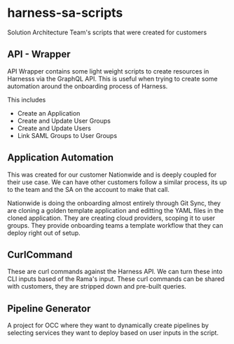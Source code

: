 # harness-sa-scripts
Solution Architecture Team's scripts that were created for customers



## API - Wrapper

API Wrapper contains some light weight scripts to create resources in Harnesss via the GraphQL API. This is useful when trying to create some automation around the onboarding process of Harness.


This includes
- Create an Application
- Create and Update User Groups
- Create and Update Users
- Link SAML Groups to User Groups 


## Application Automation

This was created for our customer Nationwide and is deeply coupled for their use case. We can have other customers follow a similar process, its up to the team and the SA on the account to make that call. 

Nationwide is doing the onboarding almost entirely through Git Sync, they are cloning a golden template application and editting the YAML files in the cloned application. They are creating cloud providers, scoping it to user groups. They provide onboarding teams a template workflow that they can deploy right out of setup. 


##  CurlCommand

These are curl commands against the Harness API. We can turn these into CLI inputs based of the Rama's input. These curl commands can be shared with customers, they are stripped down and pre-built queries. 

## Pipeline Generator

A project for OCC where they want to dynamically create pipelines by selecting services they want to deploy based on user inputs in the script. 





